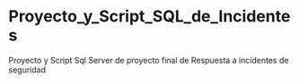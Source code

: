 # Proyecto_y_Script_SQL_de_Incidentes
Proyecto y Script Sql Server de proyecto final de Respuesta a incidentes de seguridad
